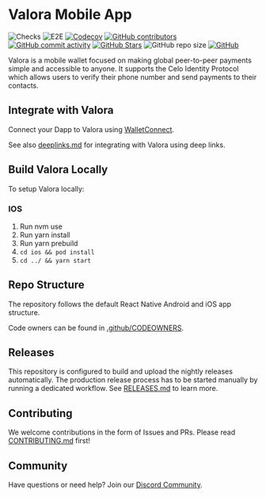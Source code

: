 # Valora Mobile App

![Checks](https://github.com/valora-inc/wallet/actions/workflows/check.yml/badge.svg)
![E2E](https://github.com/valora-inc/wallet/actions/workflows/e2e-main.yml/badge.svg)
[![Codecov](https://img.shields.io/codecov/c/github/valora-inc/wallet)](https://codecov.io/gh/valora-inc/wallet)
[![GitHub contributors](https://img.shields.io/github/contributors/valora-inc/wallet)](https://github.com/valora-inc/wallet/graphs/contributors)
[![GitHub commit activity](https://img.shields.io/github/commit-activity/w/valora-inc/wallet)](https://github.com/valora-inc/wallet/graphs/contributors)
[![GitHub Stars](https://img.shields.io/github/stars/valora-inc/wallet.svg)](https://github.com/valora-inc/wallet/stargazers)
![GitHub repo size](https://img.shields.io/github/repo-size/valora-inc/wallet)
[![GitHub](https://img.shields.io/github/license/valora-inc/wallet?color=blue)](https://github.com/valora-inc/wallet/blob/master/LICENSE)

Valora is a mobile wallet focused on making global peer-to-peer
payments simple and accessible to anyone. It supports the Celo
Identity Protocol which allows users to verify their phone number and
send payments to their contacts.

## Integrate with Valora

Connect your Dapp to Valora using [WalletConnect](./docs/connecting-dapps.md).

See also [deeplinks.md](./docs/deeplinks.md) for integrating with Valora using deep links.

## Build Valora Locally

To setup Valora locally:

### IOS
1. Run nvm use
2. Run yarn install 
3. Run yarn prebuild
4. `cd ios && pod install`
5. `cd ../ && yarn start`

## Repo Structure

The repository follows the default React Native Android and iOS app structure.

Code owners can be found in [.github/CODEOWNERS](.github/CODEOWNERS).

## Releases

This repository is configured to build and upload the nightly releases automatically. The production release process has to be started manually by running a dedicated workflow. See [RELEASES.md](./RELEASES.md) to learn more.

## Contributing

We welcome contributions in the form of Issues and PRs. Please read [CONTRIBUTING.md](CONTRIBUTING.md) first!

## Community

Have questions or need help? Join our [Discord Community](https://discord.com/invite/J5XMtMkwC4).

